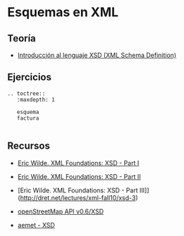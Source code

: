 # Esquemas en XML

## Teoría

* [Introducción al lenguaje XSD (XML Schema Definition)](http://josedom24.github.io/mod/lm/slide/xsd.html#slide1)

## Ejercicios

```eval_rst
.. toctree::
   :maxdepth: 1
   
   esquema
   factura
   
```


## Recursos

* [Eric Wilde. XML Foundations: XSD - Part I](http://dret.net/lectures/xml-fall10/xsd-1)
* [Eric Wilde. XML Foundations: XSD - Part II](http://dret.net/lectures/xml-fall10/xsd-2)
* [Eric Wilde. XML Foundations: XSD - Part III]](http://dret.net/lectures/xml-fall10/xsd-3)

* [openStreetMap API v0.6/XSD](https://wiki.openstreetmap.org/wiki/API_v0.6/XSD)
* [aemet - XSD](http://www.aemet.es/xsd/localidades.xsd)
